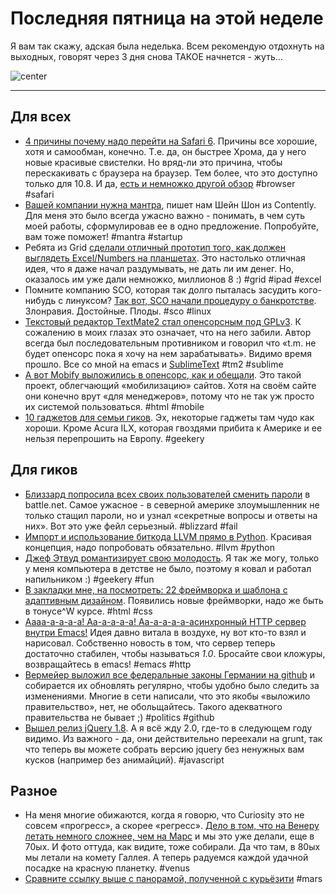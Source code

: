 # Последняя пятница на этой неделе

Я вам так скажу, адская была неделька. Всем рекомендую отдохнуть на выходных, говорят через 3 дня снова ТАКОЕ начнется - жуть…

![center](http://poxe.ru/uploads/posts/2008-11/1227228775_48.jpg)

-----

## Для всех
* [4 причины почему надо перейти на Safari 6](http://www.makeuseof.com/tag/4-reasons-switching-safari-6-osx-mountain-lion/). Причины все хорошие, хотя и самообман, конечно. Т.е. да, он быстрее Хрома, да у него новые красивые свистелки. Но вряд-ли это причина, чтобы перескакивать с браузера на браузер. Тем более, что это доступно только для 10.8. И да, [есть и немножко другой обзор](http://www.macworld.com/article/1168043/safari_6_a_slight_but_sleek_upgrade_for_apple_s_browser.html) #browser #safari
* [Вашей компании нужна мантра](http://www.fastcompany.com/3000236/repeat-after-me-your-company-needs-mantra), пишет нам Шейн Шон из Contently. Для меня это было всегда ужасно важно - понимать, в чем суть моей работы, сформулировав ее в одно предложение. Попробуйте, вам тоже поможет! #mantra #startup
* Ребята из Grid [сделали отличный прототип того, как должен выглядеть Excel/Numbers на планшетах](http://techcrunch.com/2012/08/08/grid-launch/). Это настолько отличная идея, что я даже начал раздумывать, не дать ли им денег. Но, оказалось им уже дали немножко, миллионов 8 :) #grid #ipad #excel
* Помните компанию SCO, которая так долго пыталась засудить кого-нибудь с линуксом? [Так вот, SCO начали процедуру о банкротстве](http://www.wired.com/wiredenterprise/2012/08/sco-double-secret-bankruptcy/). Злонравия. Достойные. Плоды. #sco #linux
* [Текстовый редактор TextMate2 стал опенсорсным под GPLv3](http://blog.macromates.com/2012/textmate-2-at-github/). К сожалению в моих глазах это означает, что на него забили. Автор всегда был последовательным противником и говорил что «t.m. не будет опенсорс пока я хочу на нем зарабатывать». Видимо время прошло. Все со мной на emacs и [SublimeText](http://sublimetext.com) #tm2 #sublime
* [А вот Mobify выложились в опенсорс, как и обещали](http://www.mobify.com/blog/introducing-mobify-js/). Это такой проект, облегчающий «мобилизацию» сайтов. Хотя на своём сайте они конечно врут «для менеджеров», потому что не так уж просто их системой пользоваться. #html #mobile
* [10 гаджетов для семьи гиков](http://mashable.com/2012/08/09/tech-family/). Эх, некоторые гаджеты там чудо как хороши. Кроме Acura ILX, которая гвоздями прибита к Америке и ее нельзя перепрошить на Европу. #geekery

## Для гиков
* [Близзард попросила всех своих пользователей сменить пароли](http://kotaku.com/5933454/blizzard-network-breached-change-your-passwords) в battle.net. Самое ужасное - в северной америке злоумышленник не только стащил пароли, но и узнал «секретные вопросы и ответы на них». Вот это уже фейл серьезный. #blizzard #fail
* [Импорт и использование биткода LLVM прямо в Python](https://github.com/dabeaz/bitey). Красивая концепция, надо попробовать обязательно. #llvm #python
* [Джеф Этвуд романтизирует свою молодость](http://www.codinghorror.com/blog/2012/08/i-was-a-teenage-hacker.html). Я так же могу, только у меня компьютера в детстве не было, поэтому я ковал и работал напильником :) #geekery #fun
* [В закладки мне, на посмотреть: 22 фреймворка и шаблона с адаптивным дизайном](http://designshack.net/articles/css/which-is-right-for-me-22-responsive-css-frameworks-and-boilerplates-explained/). Появились новые фреймворки, надо же быть в тонусе^W курсе. #html #css
* [Аааа-а-а-а-а! Аа-а-а-а-а! Аа-а-а-а-а-асинхронный HTTP сервер внутри Emacs!](http://nic.ferrier.me.uk/blog/2012_08/elnode-nears-1-point-0) Идея давно витала в воздухе, ну вот кто-то взял и нарисовал. Собственно новость в том, что сервер теперь достаточно стабилен, чтобы называться *1.0*. Бросайте свои кложуры, возвращайтесь в emacs! #emacs #http
* [Вермейер выложил все федеральные законы Германии на github](http://www.wired.com/wiredenterprise/2012/08/bundestag/) и собирается их обновлять регулярно, чтобы удобно было следить за изменениями. Многие в сети написали, что это якобы «выложило правительство», нет, не обольщайтесь. Такого адекватного правительства не бывает ;) #politics #github
* [Вышел релиз jQuery 1.8](http://blog.jquery.com/2012/08/09/jquery-1-8-released/). А я всё жду 2.0, где-то в следующем году видимо. Из важного - да, они действительно переехали на grunt, так что теперь вы можете собрать версию jquery без ненужных вам кусков (например без анимайций). #javascript

## Разное
* На меня многие обижаются, когда я говорю, что Curiosity это не совсем «прогресс», а скорее «регресс». [Дело в том, что на Венеру летать немного сложнее, чем на Марс](http://www.mentallandscape.com/C_CatalogVenus.htm) и мы это уже делали, еще в 70ых. И фото оттуда, как видите, тоже собирали. Да что там, в 80ых мы летали на комету Галлея. А теперь радуемся каждой удачной посадке на красную планетку. #venus
* [Сравните ссылку выше с панорамой, полученной с курьёзити](http://online.wsj.com/article/SB10000872396390443991704577579652958963584.html?mod=e2tw) #mars


